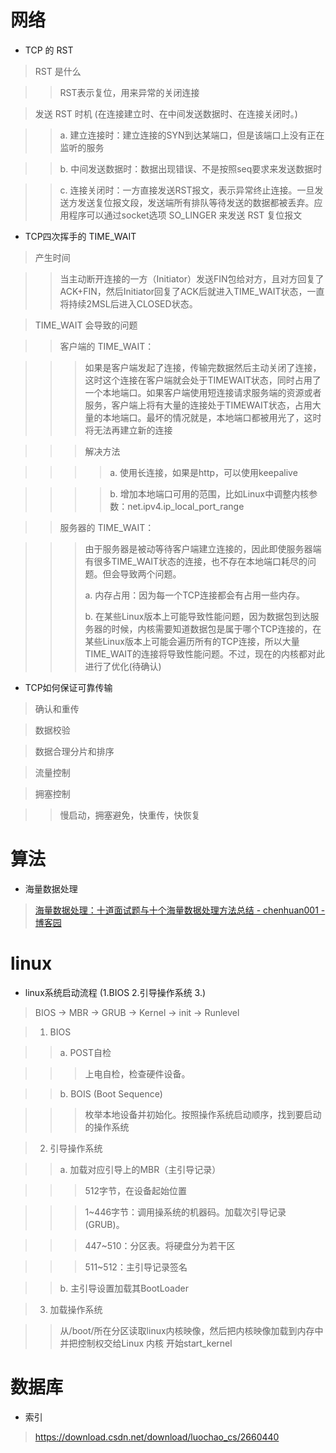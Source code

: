 # 网络

- TCP 的 RST

> RST 是什么

>>  RST表示复位，用来异常的关闭连接

>发送 RST 时机 (在连接建立时、在中间发送数据时、在连接关闭时。)

>> a.  建立连接时：建立连接的SYN到达某端口，但是该端口上没有正在 监听的服务

>> b. 中间发送数据时：数据出现错误、不是按照seq要求来发送数据时

>> c. 连接关闭时：一方直接发送RST报文，表示异常终止连接。一旦发送方发送复位报文段，发送端所有排队等待发送的数据都被丢弃。应用程序可以通过socket选项  SO_LINGER 来发送 RST 复位报文

- TCP四次挥手的 TIME_WAIT

> 产生时间

>> 当主动断开连接的一方（Initiator）发送FIN包给对方，且对方回复了ACK+FIN，然后Initiator回复了ACK后就进入TIME_WAIT状态，一直将持续2MSL后进入CLOSED状态。

> TIME_WAIT 会导致的问题

>> 客户端的 TIME_WAIT：

>>>如果是客户端发起了连接，传输完数据然后主动关闭了连接，这时这个连接在客户端就会处于TIMEWAIT状态，同时占用了一个本地端口。如果客户端使用短连接请求服务端的资源或者服务，客户端上将有大量的连接处于TIMEWAIT状态，占用大量的本地端口。最坏的情况就是，本地端口都被用光了，这时将无法再建立新的连接

>>> 解决方法
 
>>>> a. 使用长连接，如果是http，可以使用keepalive 

>>>> b. 增加本地端口可用的范围，比如Linux中调整内核参数：net.ipv4.ip_local_port_range

>> 服务器的 TIME_WAIT：

>>> 由于服务器是被动等待客户端建立连接的，因此即使服务器端有很多TIME_WAIT状态的连接，也不存在本地端口耗尽的问题。但会导致两个问题。 
>>> 
>>> a. 内存占用：因为每一个TCP连接都会有占用一些内存。
>>> 
>>> b. 在某些Linux版本上可能导致性能问题，因为数据包到达服务器的时候，内核需要知道数据包是属于哪个TCP连接的，在某些Linux版本上可能会遍历所有的TCP连接，所以大量TIME_WAIT的连接将导致性能问题。不过，现在的内核都对此进行了优化(待确认)

- TCP如何保证可靠传输

> 确认和重传

> 数据校验

> 数据合理分片和排序

> 流量控制

> 拥塞控制

>> 慢启动，拥塞避免，快重传，快恢复



# 算法

- 海量数据处理

> [海量数据处理：十道面试题与十个海量数据处理方法总结 - chenhuan001 - 博客园](https://www.cnblogs.com/chenhuan001/p/5866916.html)
> 

# linux

- linux系统启动流程 (1.BIOS 2.引导操作系统 3.)

> BIOS -> MBR -> GRUB -> Kernel -> init -> Runlevel

> 1. BIOS

>> a. POST自检

>>> 上电自检，检查硬件设备。

>> b. BOIS (Boot Sequence)

>>> 枚举本地设备并初始化。按照操作系统启动顺序，找到要启动的操作系统

> 2. 引导操作系统

>> a. 加载对应引导上的MBR（主引导记录）

>>> 512字节，在设备起始位置

>>> 1~446字节：调用操系统的机器码。加载次引导记录(GRUB)。

>>> 447~510：分区表。将硬盘分为若干区

>>> 511~512：主引导记录签名

>> b. 主引导设置加载其BootLoader

> 3. 加载操作系统

>> 从/boot/所在分区读取linux内核映像，然后把内核映像加载到内存中并把控制权交给Linux 内核
>> 开始start_kernel


# 数据库

- 索引
> https://download.csdn.net/download/luochao_cs/2660440
